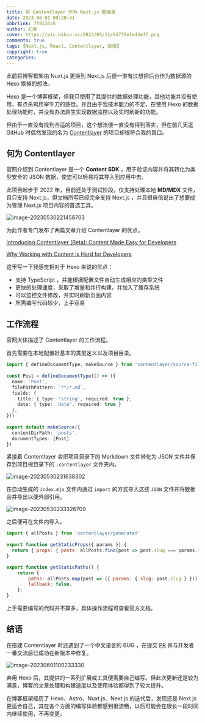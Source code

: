 ```yaml
---
title: 将 Contentlayer 作为 Next.js 数据源
date: 2023-06-01 09:20:41
abbrlink: 7f9134c6
author: 幻非
cover: https://pic.bibiu.cc/2023/05/31/64775e1e45eff.png
comments: true
tags: [Next.js, React, Contentlayer, 前端]
copyright: true
categories: 
---
```


此前将博客框架由 Nuxt.js 更换到 Next.js 后便一直有过想把后台作为数据源的 Hexo 换掉的想法。

Hexo 是一个博客框架，但我只使用了其提供的数据处理功能，其他功能并没有使用，有点杀鸡用宰牛刀的感觉。并且由于我技术能力的不足，在使用 Hexo 的数据处理功能时，并没有办法原生实现数据监控以及实时刷新的功能。

但由于一直没有找到合适的项目，这个想法便一直没有得到落实，但在前几天逛 GitHub 时偶然发现的名为 [Contentlayer](https://github.com/contentlayerdev/contentlayer) 的项目却很符合我的胃口。

## 何为 Contentlayer 

官网介绍到 Contentlayer 是一个 **Content SDK** ，用于验证内容并将其转化为类型安全的 JSON 数据，使您可以轻易将其导入到应用中去。

此项目起步于 2022 年，目前还处于测试阶段，仅支持处理本地 **MD/MDX** 文件，且只支持 Next.js，但文档所写已经完全支持 Next.js ，并且很自信说出了想要成为管理 Next.js 项目内容的首选工具。

![image-20230530221458703](https://pic.bibiu.cc/2023/05/31/64772d8817e24.png)

为此作者专门发布了两篇文章介绍 Contentlayer 的优点。

[Introducing Contentlayer (Beta): Content Made Easy for Developers](https://www.contentlayer.dev/blog/beta)

[Why Working with Content is Hard for Developers](https://www.contentlayer.dev/blog/working-with-content-is-hard-for-developers)

这里写一下我感觉相对于 Hexo 来说的优点：

-   支持 TypeScript ，并能根据配置文件自动生成相应的类型文件
-   更快的处理速度，采取了增量和并行构建，并加入了缓存系统
-   可以监控文件修改，并实时刷新页面内容
-   所需编写代码较少，上手容易

## 工作流程

官网大体描述了 Contentlayer 的工作流程。

首先需要在本地配置好基本的类型定义以及项目目录。

```typescript
import { defineDocumentType, makeSource } from 'contentlayer/source-files'
 
const Post = defineDocumentType(() => ({
  name: 'Post',
  filePathPattern: `**/*.md`,
  fields: {
    title: { type: 'string', required: true },
    date: { type: 'date', required: true }
  },
}))
 
export default makeSource({
  contentDirPath: 'posts',
  documentTypes: [Post]
})
```

紧接着 Contentlayer 会把项目目录下的 Markdown 文件转化为 JSON 文件并保存到项目根目录下的 `.contentlayer` 文件夹内。

![image-20230530231638302](https://pic.bibiu.cc/2023/05/31/64772dd0bbf3a.png)

在自动生成的 `index.mjs` 文件内通过 `import` 的方式导入这些 `JSON` 文件并将数据合并导出以便外部引用。

![image-20230530233326709](https://pic.bibiu.cc/2023/05/31/64772d883adf6.png)

之后便可在文件内导入。

```javascript
import { allPosts } from 'contentlayer/generated'
 
export function getStaticProps({ params }) {
  return { props: { posts: allPosts.find(post => post.slug === params.slug) } }
}

export function getStaticPaths() {
    return {
        paths: allPosts.map(post => ({ params: { slug: post.slug } })),
        fallback: false,
    };
}
```

上手需要编写的代码并不算多，具体操作流程可查看官方文档。

## 结语

在搭建 Contentlayer 时还遇到了一个中文语言的 BUG ，在提交 [PR](https://github.com/contentlayerdev/contentlayer/pull/470) 并与开发者一番交流后已成功在新版本中修复。

![image-20230601100233330](https://pic.bibiu.cc/2023/06/01/6477fb5f32c86.png)

弃用 Hexo 后，其提供的一系列扩展或工具便需要自己编写。但此次更新还是较为满意，博客的文章处理和构建速度以及使用体验都得到了较大提升。

在博客框架经历了 Hexo、Astro、Nuxt.js、Next.js 的迭代后，发现还是 Next.js 更适合自己，其在各个方面的编写体验都感到很流畅，以后可能会在很长一段时间内继续使用，不再变更。
